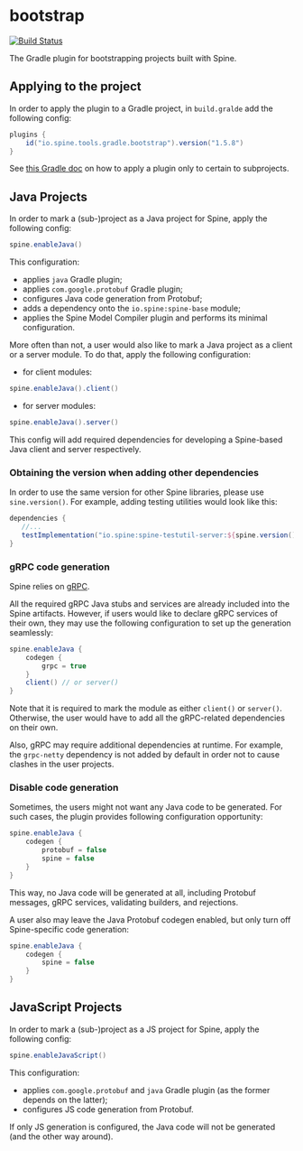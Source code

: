 # bootstrap

[![Build Status](https://travis-ci.com/SpineEventEngine/bootstrap.svg?branch=master)](https://travis-ci.com/SpineEventEngine/bootstrap)

The Gradle plugin for bootstrapping projects built with Spine.

## Applying to the project

In order to apply the plugin to a Gradle project, in `build.gralde` add the following config:
```gradle
plugins {
    id("io.spine.tools.gradle.bootstrap").version("1.5.8")
}
```

See [this Gradle doc](https://docs.gradle.org/current/userguide/plugins.html#sec:subprojects_plugins_dsl)
on how to apply a plugin only to certain to subprojects.

## Java Projects

In order to mark a (sub-)project as a Java project for Spine, apply the following config:
```gradle
spine.enableJava()
```

This configuration:
 - applies `java` Gradle plugin;
 - applies `com.google.protobuf` Gradle plugin;
 - configures Java code generation from Protobuf;
 - adds a dependency onto the `io.spine:spine-base` module;
 - applies the Spine Model Compiler plugin and performs its minimal configuration.
 
More often than not, a user would also like to mark a Java project as a client or a server module.
To do that, apply the following configuration:
 - for client modules:
```gradle
spine.enableJava().client()
```
 - for server modules:
```gradle
spine.enableJava().server()
```

This config will add required dependencies for developing a Spine-based Java client and server 
respectively.

### Obtaining the version when adding other dependencies

In order to use the same version for other Spine libraries, please use `sine.version()`. For example, adding testing utilities would look like this:

```gradle
dependencies {
   //...
   testImplementation("io.spine:spine-testutil-server:${spine.version()}")   
}   
```

### gRPC code generation

Spine relies on [gRPC](https://grpc.io/).

All the required gRPC Java stubs and services are already included into the Spine artifacts. 
However, if users would like to declare gRPC services of their own, they may use the following 
configuration to set up the generation seamlessly:
```gradle
spine.enableJava {
    codegen {
        grpc = true
    }
    client() // or server()
}
```

Note that it is required to mark the module as either `client()` or `server()`. Otherwise, the user
would have to add all the gRPC-related dependencies on their own.

Also, gRPC may require additional dependencies at runtime. For example, the `grpc-netty` dependency
is not added by default in order not to cause clashes in the user projects.

### Disable code generation

Sometimes, the users might not want any Java code to be generated. For such cases, the plugin 
provides following configuration opportunity:
```gradle
spine.enableJava {
    codegen {
        protobuf = false
        spine = false
    }
}
```
This way, no Java code will be generated at all, including Protobuf messages, gRPC services, 
validating builders, and rejections.

A user also may leave the Java Protobuf codegen enabled, but only turn off Spine-specific code 
generation:
```gradle
spine.enableJava {
    codegen {
        spine = false
    }
}
```

## JavaScript Projects

In order to mark a (sub-)project as a JS project for Spine, apply the following config:
```gradle
spine.enableJavaScript()
```

This configuration:
 - applies `com.google.protobuf` and `java` Gradle plugin (as the former depends on the latter);
 - configures JS code generation from Protobuf.
 
If only JS generation is configured, the Java code will not be generated (and the other way around).
